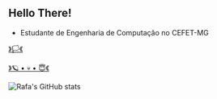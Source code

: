 ## Hello There!
* Estudante de Engenharia de Computação no CEFET-MG


[》🏳《](https://www.roblox.com/pt/games/4603577741/Battle-of-the-Flag)

[ 》🪐 • 💀 • 😇《](https://gx.games/pt-br/studios/243fa23d-17ad-415e-af01-07f4641bd385/?fbclid=PAZXh0bgNhZW0CMTEAAaek8IImTJM9gXOwkmZkae-JxLU4VWZpkfi6ssSzLtLaF0Z2wQbONf7g5V0wQg_aem_2Kwu4VmY6oneKCNEkpdWuQ)

![Rafa's GitHub stats](https://github-readme-stats.vercel.app/api?username=rafa16w34&show_icons=true&theme=github_dark )





